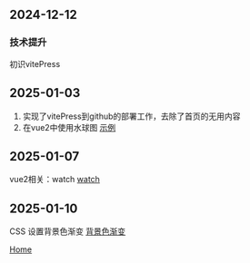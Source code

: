 ## 2024-12-12
### 技术提升
初识vitePress

## 2025-01-03
1. 实现了vitePress到github的部署工作，去除了首页的无用内容
2. 在vue2中使用水球图 [示例](./20250103.md)

## 2025-01-07
vue2相关：watch [watch](./20250107.md)

## 2025-01-10
CSS 设置背景色渐变 [背景色渐变](./20250110.md)

[Home](/)
